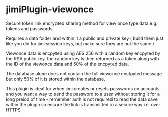 # jimiPlugin-viewonce
Secure token link encrypted sharing method for view once type data e.g. tokens and passwords

Requires a data folder and within it a public and private key ( build them just like you did for jimi session keys, but make sure they are not the same )

Viewonce data is encpyted using AES 256 with a random key encpyted by the RSA public key. the random key is then returned as a token along with the ID of the viewonce data and 50% of the encpyted data.

The database alone does not contain the full viewonce enctpyted message but only 50% of it is stored within the database.

This plugin is ideal for when jimi creates or resets passwords on accounts and you want a way to send the password to a user without storing it for a long preiod of time - remember auth is not required to read the data save within the plugin so ensure the link is transmiitted in a secure way i.e. over HTTPS
